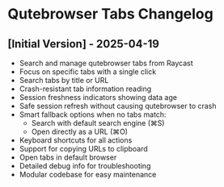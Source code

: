 # Qutebrowser Tabs Changelog

## [Initial Version] - 2025-04-19

- Search and manage qutebrowser tabs from Raycast
- Focus on specific tabs with a single click
- Search tabs by title or URL
- Crash-resistant tab information reading
- Session freshness indicators showing data age
- Safe session refresh without causing qutebrowser to crash
- Smart fallback options when no tabs match:
  - Search with default search engine (⌘S)
  - Open directly as a URL (⌘O)
- Keyboard shortcuts for all actions
- Support for copying URLs to clipboard
- Open tabs in default browser
- Detailed debug info for troubleshooting
- Modular codebase for easy maintenance